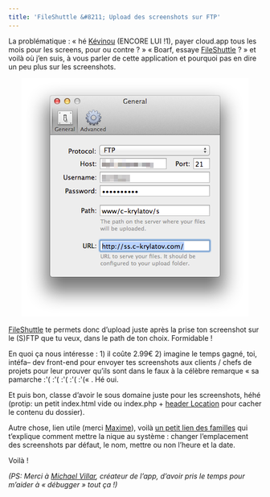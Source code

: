 ```yaml
---
title: 'FileShuttle &#8211; Upload des screenshots sur FTP'
---
```

La problématique : &laquo;&nbsp;hé [Kévinou][1] (ENCORE LUI !1), payer cloud.app tous les mois pour les screens, pour ou contre ?&nbsp;&raquo; &laquo;&nbsp;Boarf, essaye [FileShuttle][2] ?&nbsp;&raquo; et voilà où j&rsquo;en suis, à vous parler de cette application et pourquoi pas en dire un peu plus sur les screenshots.

<p style="text-align:center;">
  <a href="http://blog.c-krylatov.com/fileshutter-upload-des-screenshots-sur-ftp"><img src="../images/test_-2.png" alt="Screenshot Mac OS avec l&#039;application FileShutter" title="Screenshot Mac OS avec l&#039;application FileShutter" width="452" height="474" class="alignnone size-full wp-image-357" /></a>
</p>

<!--more-->

[FileShuttle][2] te permets donc d&rsquo;upload juste après la prise ton screenshot sur le (S)FTP que tu veux, dans le path de ton choix. Formidable !

En quoi ça nous intéresse : 1) il coûte 2.99€ 2) imagine le temps gagné, toi, intéfa&#8211; dev front-end pour envoyer tes screenshots aux clients / chefs de projets pour leur prouver qu&rsquo;ils sont dans le faux à la célèbre remarque &laquo;&nbsp;sa pamarche :'( :'( :'( :'( :'(&laquo;&nbsp;. Hé oui.

Et puis bon, classe d&rsquo;avoir le sous domaine juste pour les screenshots, héhé (protip: un petit index.html vide ou index.php + [header Location][3] pour cacher le contenu du dossier).

Autre chose, lien utile (merci [Maxime][4]), voilà [un petit lien des familles][5] qui t&rsquo;explique comment mettre la nique au système : changer l&rsquo;emplacement des screenshots par défaut, le nom, mettre ou non l&rsquo;heure et la date.

Voilà !

*(PS: Merci à [Michael Villar][6], créateur de l&rsquo;app, d&rsquo;avoir pris le temps pour m&rsquo;aider à &laquo;&nbsp;débugger&nbsp;&raquo; tout ça !)*

 [1]: http://darklg.me/
 [2]: http://itunes.apple.com/fr/app/fileshuttle/id492383059?mt=12
 [3]: http://php.net/manual/fr/function.header.php
 [4]: http://maxime.sh/
 [5]: http://dotsandthoughts.be/tweaking-os-x-screenshots
 [6]: https://twitter.com/michaelvillar
